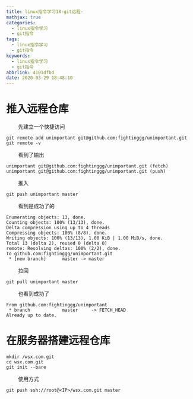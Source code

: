 ```yaml
---
title: linux指令学习18-git远程·
mathjax: true
categories:
  - linux指令学习
  - git指令
tags:
  - linux指令学习
  - git指令
keywords:
  - linux指令学习
  - git指令
abbrlink: 4101dfbd
date: 2020-03-29 18:48:10
---
```




# 推入远程仓库
&emsp;&emsp; 先建立一个快捷访问
```
git remote add unimportant git@github.com:fightinggg/unimportant.git
git remote -v
```
&emsp;&emsp; 看到了输出
```
unimportant	git@github.com:fightinggg/unimportant.git (fetch)
unimportant	git@github.com:fightinggg/unimportant.git (push)
```
&emsp;&emsp; 推入
```
git push unimportant master
```

<!---more-->
&emsp;&emsp; 看到是成功了的
```
Enumerating objects: 13, done.
Counting objects: 100% (13/13), done.
Delta compression using up to 4 threads
Compressing objects: 100% (8/8), done.
Writing objects: 100% (13/13), 1.00 KiB | 1.00 MiB/s, done.
Total 13 (delta 2), reused 0 (delta 0)
remote: Resolving deltas: 100% (2/2), done.
To github.com:fightinggg/unimportant.git
 * [new branch]      master -> master
```
&emsp;&emsp; 拉回
```
git pull unimportant master
```
&emsp;&emsp; 也看到成功了
```
From github.com:fightinggg/unimportant
 * branch            master     -> FETCH_HEAD
Already up to date.
```

# 在服务器搭建远程仓库
```
mkdir /wsx.com.git 
cd wsx.com.git
git init --bare
```
&emsp;&emsp; 使用方式
```
git push ssh://root@<IP>/wsx.com.git master
```
